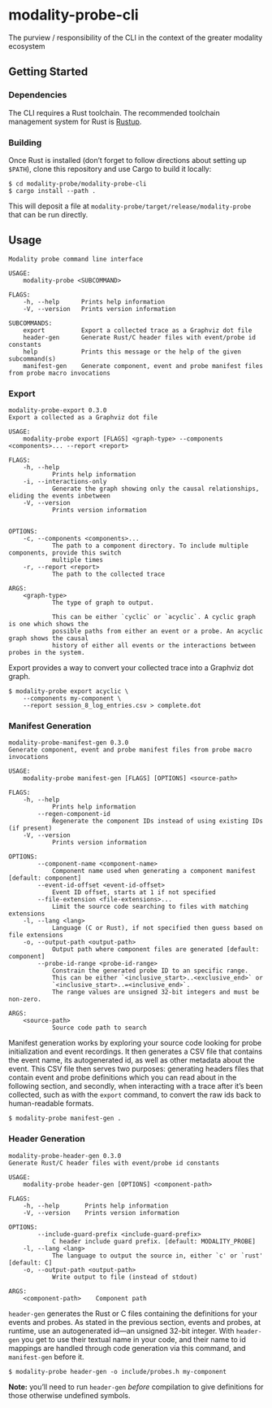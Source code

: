 # modality-probe-cli
The purview / responsibility of the CLI in the context of the greater modality ecosystem

## Getting Started
### Dependencies
The CLI requires a Rust toolchain. The recommended toolchain
management system for Rust is [Rustup](https://rustup.sh).

### Building
Once Rust is installed (don’t forget to follow directions about
setting up `$PATH`), clone this repository and use Cargo to build it
locally:

```shell
$ cd modality-probe/modality-probe-cli
$ cargo install --path .
```

This will deposit a file at
`modality-probe/target/release/modality-probe` that can be run
directly.

## Usage

```
Modality probe command line interface

USAGE:
	modality-probe <SUBCOMMAND>

FLAGS:
	-h, --help   	Prints help information
	-V, --version	Prints version information

SUBCOMMANDS:
	export      	Export a collected trace as a Graphviz dot file
	header-gen  	Generate Rust/C header files with event/probe id constants
	help        	Prints this message or the help of the given subcommand(s)
	manifest-gen	Generate component, event and probe manifest files from probe macro invocations

```

### Export
```
modality-probe-export 0.3.0
Export a collected as a Graphviz dot file

USAGE:
    modality-probe export [FLAGS] <graph-type> --components <components>... --report <report>

FLAGS:
    -h, --help
            Prints help information
    -i, --interactions-only
            Generate the graph showing only the causal relationships, eliding the events inbetween
    -V, --version
            Prints version information


OPTIONS:
    -c, --components <components>...
            The path to a component directory. To include multiple components, provide this switch
            multiple times
    -r, --report <report>
            The path to the collected trace

ARGS:
    <graph-type>
            The type of graph to output.

            This can be either `cyclic` or `acyclic`. A cyclic graph is one which shows the
            possible paths from either an event or a probe. An acyclic graph shows the causal
            history of either all events or the interactions between probes in the system.
```

Export provides a way to convert your collected trace into a Graphviz
dot graph.


```
$ modality-probe export acyclic \
    --components my-component \
    --report session_8_log_entries.csv > complete.dot
```
### Manifest Generation

```
modality-probe-manifest-gen 0.3.0
Generate component, event and probe manifest files from probe macro invocations

USAGE:
    modality-probe manifest-gen [FLAGS] [OPTIONS] <source-path>

FLAGS:
    -h, --help
            Prints help information
        --regen-component-id
            Regenerate the component IDs instead of using existing IDs (if present)
    -V, --version
            Prints version information

OPTIONS:
        --component-name <component-name>
            Component name used when generating a component manifest [default: component]
        --event-id-offset <event-id-offset>
            Event ID offset, starts at 1 if not specified
        --file-extension <file-extensions>...
            Limit the source code searching to files with matching extensions
    -l, --lang <lang>
            Language (C or Rust), if not specified then guess based on file extensions
    -o, --output-path <output-path>
            Output path where component files are generated [default: component]
        --probe-id-range <probe-id-range>
            Constrain the generated probe ID to an specific range.
            This can be either `<inclusive_start>..<exclusive_end>` or
            `<inclusive_start>..=<inclusive_end>`.
            The range values are unsigned 32-bit integers and must be non-zero.

ARGS:
    <source-path>
            Source code path to search
```

Manifest generation works by exploring your source code looking for
probe initialization and event recordings. It then generates a CSV
file that contains the event name, its autogenerated id, as well as
other metadata about the event. This CSV file then serves two
purposes: generating headers files that contain event and probe
definitions which you can read about in the following section, and
secondly, when interacting with a trace after it’s been collected,
such as with the `export` command, to convert the raw ids back to
human-readable formats.

```
$ modality-probe manifest-gen .
```
### Header Generation

```
modality-probe-header-gen 0.3.0
Generate Rust/C header files with event/probe id constants

USAGE:
    modality-probe header-gen [OPTIONS] <component-path>

FLAGS:
    -h, --help       Prints help information
    -V, --version    Prints version information

OPTIONS:
        --include-guard-prefix <include-guard-prefix>
            C header include guard prefix. [default: MODALITY_PROBE]
    -l, --lang <lang>
            The language to output the source in, either `c' or `rust' [default: C]
    -o, --output-path <output-path>
            Write output to file (instead of stdout)

ARGS:
    <component-path>    Component path
```

`header-gen` generates the Rust or C files containing the definitions
for your events and probes. As stated in the previous section, events
and probes, at runtime, use an autogenerated id—an unsigned 32-bit
integer. With `header-gen` you get to use their textual name in your
code, and their name to id mappings are handled through code
generation via this command, and `manifest-gen` before it.

```
$ modality-probe header-gen -o include/probes.h my-component
```

**Note:** you’ll need to run `header-gen` _before_ compilation to give
definitions for those otherwise undefined symbols.
